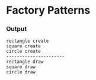 # Factory Patterns

### Output

    rectangle create
    square create
    circle create
    ----------------------
    rectangle draw
    square draw
    circle draw